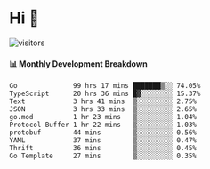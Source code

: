 # Hi 👋
 
![visitors](https://visitor-badge.glitch.me/badge?page_id=sorcererxw.sorcererx)

#### 📊 Monthly Development Breakdown

<!--START_SECTION:waka-->
```text
Go              99 hrs 17 mins ███████▒░░ 74.05%
TypeScript      20 hrs 36 mins █▓░░░░░░░░ 15.37%
Text            3 hrs 41 mins  ▒░░░░░░░░░ 2.75%
JSON            3 hrs 33 mins  ▒░░░░░░░░░ 2.65%
go.mod          1 hr 23 mins   ▒░░░░░░░░░ 1.04%
Protocol Buffer 1 hr 22 mins   ▒░░░░░░░░░ 1.03%
protobuf        44 mins        ▒░░░░░░░░░ 0.56%
YAML            37 mins        ▒░░░░░░░░░ 0.47%
Thrift          36 mins        ▒░░░░░░░░░ 0.45%
Go Template     27 mins        ▒░░░░░░░░░ 0.35%
```
<!--END_SECTION:waka-->
